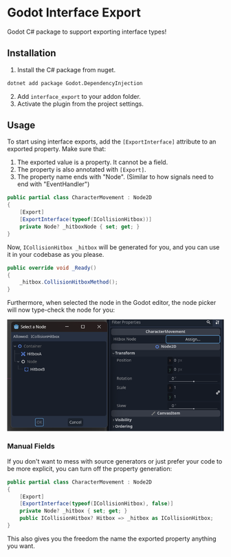 # Godot Interface Export

Godot C# package to support exporting interface types!

## Installation

1. Install the C# package from nuget.

```sh
dotnet add package Godot.DependencyInjection
```

2. Add `interface_export` to your addon folder.
3. Activate the plugin from the project settings.

## Usage

To start using interface exports, add the `[ExportInterface]` attribute to an exported property. Make sure that:

1. The exported value is a property. It cannot be a field.
2. The property is also annotated with `[Export]`.
3. The property name ends with "Node". (Similar to how signals need to end with "EventHandler")

```cs
public partial class CharacterMovement : Node2D
{
    [Export]
    [ExportInterface(typeof(ICollisionHitbox))]
    private Node? _hitboxNode { set; get; }
}
```

Now, `ICollisionHitbox _hitbox` will be generated for you, and you can use it in your codebase as you please.

```cs
public override void _Ready()
{
    _hitbox.CollisionHitboxMethod();
}
```

Furthermore, when selected the node in the Godot editor, the node picker will now type-check the node for you:

![Node Picker](.readme/node_picker.png)

### Manual Fields

If you don't want to mess with source generators or just prefer your code to be more explicit, you can turn off the property generation:

```cs
public partial class CharacterMovement : Node2D
{
    [Export]
    [ExportInterface(typeof(ICollisionHitbox), false)]
    private Node? _hitbox { set; get; }
    public ICollisionHitbox? Hitbox => _hitbox as ICollisionHitbox;
}
```

This also gives you the freedom the name the exported property anything you want.
